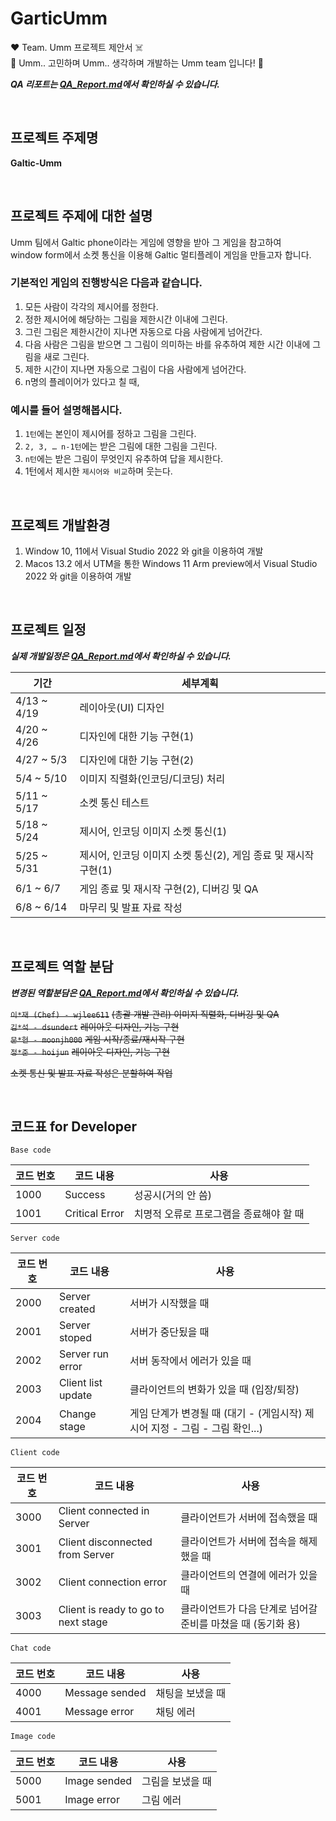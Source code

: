 # GarticUmm

♥️ Team. Umm 프로젝트 제안서 ☠️\
🌸 Umm.. 고민하며 Umm.. 생각하며 개발하는 Umm team 입니다! 🌼

_**QA 리포트는 [QA_Report.md](https://github.com/umm-as/gartic-umm/blob/master/QA_Report.md)에서 확인하실 수 있습니다.**_

</br>

## 프로젝트 주제명

**Galtic-Umm**

</br>

## 프로젝트 주제에 대한 설명

Umm 팀에서 Galtic phone이라는 게임에 영향을 받아 그 게임을 참고하여\
window form에서 소켓 통신을 이용해 Galtic 멀티플레이 게임을 만들고자 합니다.

### 기본적인 게임의 진행방식은 다음과 같습니다.

1.	모든 사람이 각각의 제시어를 정한다.
2.	정한 제시어에 해당하는 그림을 제한시간 이내에 그린다.
3.	그린 그림은 제한시간이 지나면 자동으로 다음 사람에게 넘어간다.
4.	다음 사람은 그림을 받으면 그 그림이 의미하는 바를 유추하여
제한 시간 이내에 그림을 새로 그린다.
5.	제한 시간이 지나면 자동으로 그림이 다음 사람에게 넘어간다.
6.	n명의 플레이어가 있다고 칠 때,

### 예시를 들어 설명해봅시다.

1. `1턴`에는 본인이 제시어를 정하고 그림을 그린다.
2. `2, 3, … n-1턴`에는 받은 그림에 대한 그림을 그린다.
3. `n턴`에는 받은 그림이 무엇인지 유추하여 답을 제시한다.
4. 1턴에서 제시한 `제시어와 비교`하며 웃는다.

</br>

## 프로젝트 개발환경
1.	Window 10, 11에서 Visual Studio 2022 와 git을 이용하여 개발
2.	Macos 13.2 에서 UTM을 통한 Windows 11 Arm preview에서 Visual Studio 2022 와 git을 이용하여 개발

</br>

## 프로젝트 일정

_**실제 개발일정은 [QA_Report.md](https://github.com/umm-as/gartic-umm/blob/master/QA_Report.md)에서 확인하실 수 있습니다.**_

| 기간 | 세부계획 |
|---|---|
| 4/13 ~ 4/19 |	레이아웃(UI) 디자인 |
| 4/20 ~ 4/26 |	디자인에 대한 기능 구현(1) |
| 4/27 ~ 5/3 | 디자인에 대한 기능 구현(2) |
| 5/4 ~ 5/10 | 이미지 직렬화(인코딩/디코딩) 처리 |
| 5/11 ~ 5/17 | 소켓 통신 테스트 |
| 5/18 ~ 5/24 | 제시어, 인코딩 이미지 소켓 통신(1) |
| 5/25 ~ 5/31 | 제시어, 인코딩 이미지 소켓 통신(2), 게임 종료 및 재시작 구현(1) |
| 6/1 ~ 6/7 | 게임 종료 및 재시작 구현(2), 디버깅 및 QA |
| 6/8 ~ 6/14 | 마무리 및 발표 자료 작성 |

</br>

## 프로젝트 역할 분담

_**변경된 역할분담은 [QA_Report.md](https://github.com/umm-as/gartic-umm/blob/master/QA_Report.md)에서 확인하실 수 있습니다.**_

~~`이*재 (Chef) - wjlee611`~~ ~~(총괄 개발 관리) 이미지 직렬화, 디버깅 및 QA~~\
~~`김*석 - dsundert`~~ ~~레이아웃 디자인, 기능 구현~~\
~~`문*현 - moonjh000`~~ ~~게임 시작/종료/재시작 구현~~\
~~`정*준 - hoijun`~~ ~~레이아웃 디자인, 기능 구현~~

~~소켓 통신 및 발표 자료 작성은 분할하여 작업~~

</br>

## 코드표 for Developer

`Base code`

| 코드 번호 | 코드 내용 | 사용 |
|---|---|---|
| 1000 | Success | 성공시(거의 안 씀) |
| 1001 | Critical Error | 치명적 오류로 프로그램을 종료해야 할 때 |

`Server code`

| 코드 번호 | 코드 내용 | 사용 |
|---|---|---|
| 2000 | Server created | 서버가 시작했을 때 |
| 2001 | Server stoped | 서버가 중단됬을 때 |
| 2002 | Server run error | 서버 동작에서 에러가 있을 때 |
| 2003 | Client list update | 클라이언트의 변화가 있을 때 (입장/퇴장) |
| 2004 | Change stage | 게임 단계가 변경될 때 (대기 - (게임시작) 제시어 지정 - 그림 - 그림 확인...) |

`Client code`

| 코드 번호 | 코드 내용 | 사용 |
|---|---|---|
| 3000 | Client connected in Server | 클라이언트가 서버에 접속했을 때 |
| 3001 | Client disconnected from Server | 클라이언트가 서버에 접속을 해제했을 때 |
| 3002 | Client connection error | 클라이언트의 연결에 에러가 있을 때 |
| 3003 | Client is ready to go to next stage | 클라이언트가 다음 단계로 넘어갈 준비를 마쳤을 때 (동기화 용) |

`Chat code`

| 코드 번호 | 코드 내용 | 사용 |
|---|---|---|
| 4000 | Message sended | 채팅을 보냈을 때 |
| 4001 | Message error | 채팅 에러 |

`Image code`

| 코드 번호 | 코드 내용 | 사용 |
|---|---|---|
| 5000 | Image sended | 그림을 보냈을 때 |
| 5001 | Image error | 그림 에러 |
